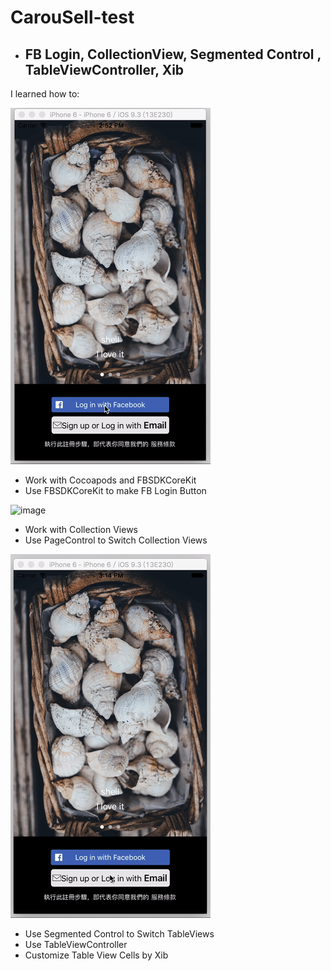 # CarouSell-test
* ## FB Login, CollectionView, Segmented Control , TableViewController, Xib




I learned how to:

![image](https://github.com/stephyang/CarouSell-test/blob/master/CarouSell-test-login.gif)

* Work with Cocoapods and FBSDKCoreKit
* Use FBSDKCoreKit to make FB Login Button

![image](https://github.com/stephyang/CarouSell-test/blob/master/CarouSell-test-collectionview:page%20control.gif)

* Work with Collection Views
* Use PageControl to Switch Collection Views

![image](https://github.com/stephyang/CarouSell-test/blob/master/CarouSell-test-segment.gif)

* Use Segmented Control to Switch TableViews
* Use TableViewController
* Customize Table View Cells by Xib
